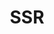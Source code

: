 ---
title: SSR
description: Dynamic Server-side Rendering Basics
weight: 14
lastmod: 2023-04-26T11:11:30-09:00
draft: false
vimeo: 822821250
emoji: 🌠
video_length: 2:40
---